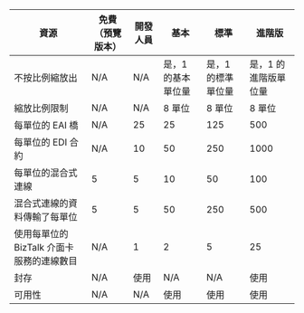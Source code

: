 |資源|免費 （預覽版本）|開發人員|基本|標準|進階版|
|---|---|---|---|---|---|
|不按比例縮放出|N/A|N/A|是，1 的基本單位量 |是，1 的標準單位量 |是，1 的進階版單位量 |
|縮放比例限制|N/A|N/A|8 單位 |8 單位 |8 單位|
|每單位的 EAI 橋|N/A|25|25|125|500|
|每單位的 EDI 合約|N/A|10|50|250|1000|
|每單位的混合式連線|5|5|10|50|100|
|混合式連線的資料傳輸了每單位|5|5|50|250|500|
|使用每單位的 BizTalk 介面卡服務的連線數目|N/A|1|2|5|25|
|封存|N/A|使用|N/A|N/A|使用|
|可用性 |N/A|N/A|使用|使用|使用|
